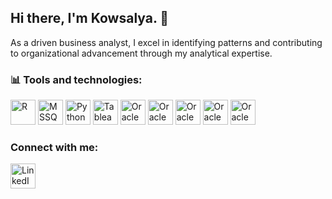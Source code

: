 ## Hi there, I'm Kowsalya. 👋

As a driven business analyst, I excel in identifying patterns and contributing to organizational advancement through my analytical expertise.

### 📊 Tools and technologies: 
<p align="left">
  <img src="https://simpleicons.org/icons/r.svg" width="40" height="40" alt="R"/>
  <img src="https://simpleicons.org/icons/microsoftsqlserver.svg" width="40" height="40" alt="MSSQL"/>
  <img src="https://simpleicons.org/icons/python.svg" width="40" height="40" alt="Python"/>
  <img src="https://simpleicons.org/icons/tableau.svg" width="40" height="40" alt="Tableau"/>
   <img src="https://simpleicons.org/icons/oracle.svg" width="40" height="40" alt="Oracle"/>
  <img src="https://simpleicons.org/icons/mysql.svg" width="40" height="40" alt="Oracle"/>
    <img src="https://simpleicons.org/icons/apachespark.svg" width="40" height="40" alt="Oracle"/>
     <img src="https://simpleicons.org/icons/jenkins.svg" width="40" height="40" alt="Oracle"/>
     <img src="https://simpleicons.org/icons/html5.svg" width="40" height="40" alt="Oracle"/>

### Connect with me:

<p align="left">
  <a href="https://www.linkedin.com/in/kowsalya-murali/">
    <img src="https://simpleicons.org/icons/linkedin.svg" width="40" height="40" alt="LinkedIn"/>
  </a>
</p>




<!--
**kowsalya0092/kowsalya0092** is a ✨ _special_ ✨ repository because its `README.md` (this file) appears on your GitHub profile.

Here are some ideas to get you started:

- 🔭 I’m currently working on ...
- 🌱 I’m currently learning ...
- 👯 I’m looking to collaborate on ...
- 🤔 I’m looking for help with ...
- 💬 Ask me about ...
- 📫 How to reach me: ...
- 😄 Pronouns: ...
- ⚡ Fun fact: ...
-->
